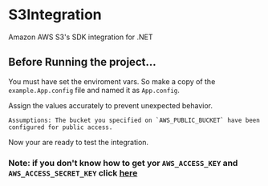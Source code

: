 # S3Integration
Amazon AWS S3's SDK integration for .NET

## Before Running the project...
 You must have set the enviroment vars. So make a copy of the `example.App.config` file and named it as `App.config`.

Assign the values accurately to prevent unexpected behavior.

``
	Assumptions: The bucket you specified on `AWS_PUBLIC_BUCKET` have been configured for public access.
``

Now your are ready to test the integration.

### Note: if you don't know how to get yor `AWS_ACCESS_KEY` and `AWS_ACCESS_SECRET_KEY` click [here](https://www.youtube.com/watch?v=39X5WdZbEwQ)
